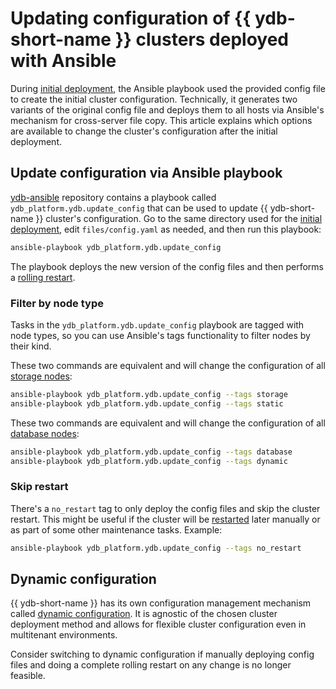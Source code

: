 # Updating configuration of {{ ydb-short-name }} clusters deployed with Ansible

During [initial deployment](initial-deployment.md), the Ansible playbook used the provided config file to create the initial cluster configuration. Technically, it generates two variants of the original config file and deploys them to all hosts via Ansible's mechanism for cross-server file copy. This article explains which options are available to change the cluster's configuration after the initial deployment.

## Update configuration via Ansible playbook

[ydb-ansible](https://github.com/ydb-platform/ydb-ansible) repository contains a playbook called `ydb_platform.ydb.update_config` that can be used to update {{ ydb-short-name }} cluster's configuration. Go to the same directory used for the [initial deployment](initial-deployment.md), edit `files/config.yaml` as needed, and then run this playbook:

```bash
ansible-playbook ydb_platform.ydb.update_config
```

The playbook deploys the new version of the config files and then performs a [rolling restart](restart.md).

### Filter by node type

Tasks in the `ydb_platform.ydb.update_config` playbook are tagged with node types, so you can use Ansible's tags functionality to filter nodes by their kind. 

These two commands are equivalent and will change the configuration of all [storage nodes](../../concepts/glossary.md#storage-node):

```bash
ansible-playbook ydb_platform.ydb.update_config --tags storage
ansible-playbook ydb_platform.ydb.update_config --tags static
```

These two commands are equivalent and will change the configuration of all [database nodes](../../concepts/glossary.md#database-node):
```bash
ansible-playbook ydb_platform.ydb.update_config --tags database
ansible-playbook ydb_platform.ydb.update_config --tags dynamic
```

### Skip restart

There's a `no_restart` tag to only deploy the config files and skip the cluster restart. This might be useful if the cluster will be [restarted](restart.md) later manually or as part of some other maintenance tasks. Example:

```bash
ansible-playbook ydb_platform.ydb.update_config --tags no_restart
```

## Dynamic configuration

{{ ydb-short-name }} has its own configuration management mechanism called [dynamic configuration](../../maintenance/manual/dynamic-config.md). It is agnostic of the chosen cluster deployment method and allows for flexible cluster configuration even in multitenant environments.

Consider switching to dynamic configuration if manually deploying config files and doing a complete rolling restart on any change is no longer feasible.